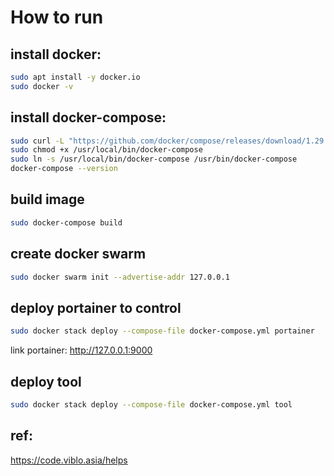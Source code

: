 # How to run

## install docker:
```bash
sudo apt install -y docker.io
sudo docker -v
```

## install docker-compose:
```bash
sudo curl -L "https://github.com/docker/compose/releases/download/1.29.2/docker-compose-$(uname -s)-$(uname -m)" -o /usr/local/bin/docker-compose
sudo chmod +x /usr/local/bin/docker-compose
sudo ln -s /usr/local/bin/docker-compose /usr/bin/docker-compose
docker-compose --version
```

## build image
```bash
sudo docker-compose build
```

## create docker swarm

```bash
sudo docker swarm init --advertise-addr 127.0.0.1
```

## deploy portainer to control

```bash
sudo docker stack deploy --compose-file docker-compose.yml portainer 
```

link portainer: http://127.0.0.1:9000

## deploy tool

```bash
sudo docker stack deploy --compose-file docker-compose.yml tool
```

## ref:
https://code.viblo.asia/helps
